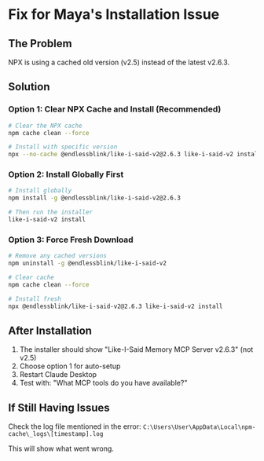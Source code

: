 # Fix for Maya's Installation Issue

## The Problem
NPX is using a cached old version (v2.5) instead of the latest v2.6.3.

## Solution

### Option 1: Clear NPX Cache and Install (Recommended)
```bash
# Clear the NPX cache
npm cache clean --force

# Install with specific version
npx --no-cache @endlessblink/like-i-said-v2@2.6.3 like-i-said-v2 install
```

### Option 2: Install Globally First
```bash
# Install globally
npm install -g @endlessblink/like-i-said-v2@2.6.3

# Then run the installer
like-i-said-v2 install
```

### Option 3: Force Fresh Download
```bash
# Remove any cached versions
npm uninstall -g @endlessblink/like-i-said-v2

# Clear cache
npm cache clean --force

# Install fresh
npx @endlessblink/like-i-said-v2@2.6.3 like-i-said-v2 install
```

## After Installation
1. The installer should show "Like-I-Said Memory MCP Server v2.6.3" (not v2.5)
2. Choose option 1 for auto-setup
3. Restart Claude Desktop
4. Test with: "What MCP tools do you have available?"

## If Still Having Issues
Check the log file mentioned in the error:
`C:\Users\User\AppData\Local\npm-cache\_logs\[timestamp].log`

This will show what went wrong.